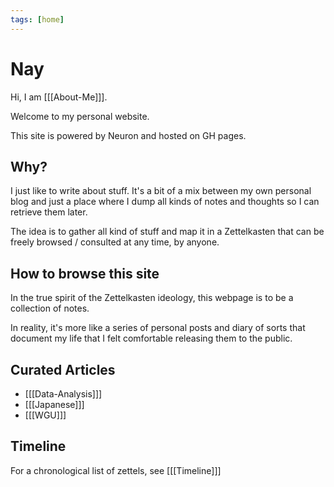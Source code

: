 ```yaml
---
tags: [home]
---
```


# Nay

Hi, I am [[[About-Me]]].

Welcome to my personal website.

This site is powered by Neuron and hosted on GH pages.

## Why?
I just like to write about stuff. It's a bit of a mix between my own personal blog and just a place where I dump all kinds of notes and thoughts so I can retrieve them later.

The idea is to gather all kind of stuff and map it in a Zettelkasten that can be freely browsed / consulted at any time, by anyone.

## How to browse this site
In the true spirit of the Zettelkasten ideology, this webpage is to be a collection of notes.

In reality, it's more like a series of personal posts and diary of sorts that document my life that I felt comfortable releasing them to the public.


## Curated Articles

  * [[[Data-Analysis]]]
  * [[[Japanese]]]
  * [[[WGU]]]
    

## Timeline
For a chronological list of zettels, see [[[Timeline]]]

